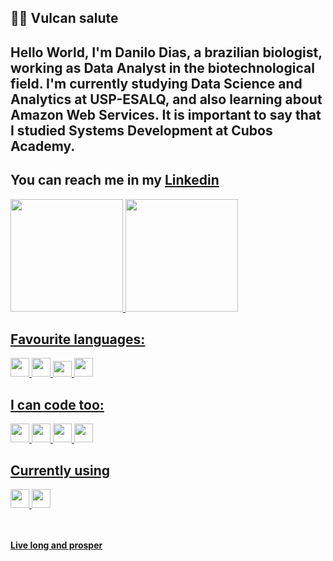## 🖖🏽 Vulcan salute 

## Hello World, I'm **Danilo Dias**, a brazilian biologist, working as Data Analyst in the biotechnological field. I'm currently studying Data Science and Analytics at USP-ESALQ, and also learning about Amazon Web Services. It is important to say that I studied Systems Development at Cubos Academy.

## You can reach me in my [Linkedin](https://www.linkedin.com/in/danilo-dias-biodev "My profile") 

<div>
<a href="https://github.com/danilosauro">
<img loading="lazy" height="180em" src="https://github-readme-stats.vercel.app/api/top-langs/?username=seu-usuário-aqui&layout=compact&langs_count=7&theme=dracula"/>
<img loading="lazy" height="180em" src="https://github-readme-stats.vercel.app/api?username=seu-usuário-aqui&show_icons=true&theme=dracula&include_all_commits=true&count_private=true"/>
</div>

 ## Favourite languages:
<div>
   <img src="https://cdn.jsdelivr.net/gh/devicons/devicon/icons/rstudio/rstudio-original.svg" height = "30" width="30"/> 
  <img src="https://cdn.jsdelivr.net/gh/devicons/devicon/icons/python/python-original.svg" height= "30" width= "30"/>  
  <img src="https://cdn.jsdelivr.net/gh/devicons/devicon/icons/javascript/javascript-original.svg" height ="25" width="30 "/> 
 <img src="https://cdn.jsdelivr.net/gh/devicons/devicon/icons/postgresql/postgresql-original.svg" height ="30" width= "30"/>
</div>
  
  ## I can code too: 
<div>
   <img src="https://cdn.jsdelivr.net/gh/devicons/devicon/icons/html5/html5-original.svg"  height ="30" width="30"/> <img          src="https://cdn.jsdelivr.net/gh/devicons/devicon/icons/css3/css3-original.svg" height= "30" width= "30"/> <img  src="https://cdn.jsdelivr.net/gh/devicons/devicon/icons/git/git-original.svg" height = "30" width= "30"/> <img  src="https://cdn.jsdelivr.net/gh/devicons/devicon/icons/react/react-original.svg" height = "30" width= "30"/> 
</div> 

## Currently using
<div> 
 <img src="https://cdn.jsdelivr.net/gh/devicons/devicon/icons/linux/linux-original.svg" height ="30" width="30" /> 
 <img src="https://cdn.jsdelivr.net/gh/devicons/devicon/icons/bash/bash-original.svg" height ="30" width="30" />    
</div>
 
<br>   
<br>  

**Live long and prosper**

<!---
Danilosauro/Danilosauro is a ✨ special ✨ repository because its `README.md` (this file) appears on your GitHub profile.
You can click the Preview link to take a look at your changes.
--->
